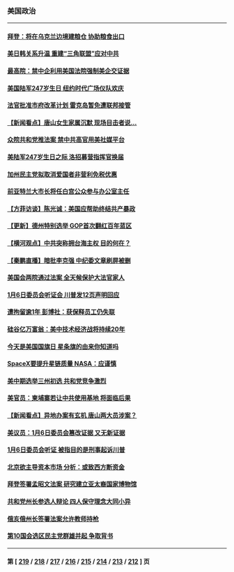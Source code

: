 ### 美国政治
---
#### [拜登：将在乌克兰边境建粮仓 协助粮食出口](../../pages/ncid1078159/n13760008.md) 
#### [美日韩关系升温 重建“三角联盟”应对中共](../../pages/ncid1078159/n13760016.md) 
#### [最高院：禁中企利用美国法院强制美企交证据](../../pages/ncid1078159/n13759827.md) 
#### [美国陆军247岁生日 纽约时代广场仪队欢庆](../../pages/ncid1078159/n13759860.md) 
#### [法官批准市府改革计划 雷克岛暂免遭联邦接管](../../pages/ncid1078159/n13759878.md) 
#### [【新闻看点】唐山女生家属沉默 现场目击者说…](../../pages/ncid1078159/n13759540.md) 
#### [众院共和党推法案 禁中共高官用美社媒平台](../../pages/ncid1078159/n13759773.md) 
#### [美陆军247岁生日之际 洛招募营指挥官换届](../../pages/ncid1078159/n13759816.md) 
#### [加州民主党拟取消爱国者非营利免税优惠](../../pages/ncid1078159/n13759808.md) 
#### [前亚特兰大市长将任白宫公众参与办公室主任](../../pages/ncid1078159/n13759728.md) 
#### [【方菲访谈】陈光诚：美国应帮助终结共产暴政](../../pages/ncid1078159/n13759521.md) 
#### [【更新】德州特别选举 GOP首次翻红百年蓝区](../../pages/ncid1078159/n13759641.md) 
#### [【横河观点】中共突称拥台海主权 目的何在？](../../pages/ncid1078159/n13759690.md) 
#### [【秦鹏直播】暗批李克强 中纪委文章刷屏被删](../../pages/ncid1078159/n13759680.md) 
#### [美国会两院通过法案 全天候保护大法官家人](../../pages/ncid1078159/n13759615.md) 
#### [1月6日委员会听证会 川普发12页声明回应](../../pages/ncid1078159/n13759503.md) 
#### [遭拘留逾1年 彭博社：获保释员工仍失联](../../pages/ncid1078159/n13759575.md) 
#### [硅谷亿万富翁：美中技术经济战将持续20年](../../pages/ncid1078159/n13759522.md) 
#### [今天是美国国旗日 星条旗的由来你知道吗](../../pages/ncid1078159/n13759511.md) 
#### [SpaceX要提升星链质量 NASA：应谨慎](../../pages/ncid1078159/n13759543.md) 
#### [美中期选举三州初选 共和党竞争激烈](../../pages/ncid1078159/n13758900.md) 
#### [美官员：柬埔寨若让中共使用基地 将面临后果](../../pages/ncid1078159/n13759316.md) 
#### [【新闻看点】异地办案有玄机 唐山两大员涉案？](../../pages/ncid1078159/n13758997.md) 
#### [美议员：1月6日委员会篡改证据 又无新证据](../../pages/ncid1078159/n13758966.md) 
#### [1月6日委员会听证 被指目的是刑事起诉川普](../../pages/ncid1078159/n13759034.md) 
#### [北京欲主导资本市场 分析：或致西方断资金](../../pages/ncid1078159/n13759138.md) 
#### [拜登签署孟昭文法案 研究建立亚太裔国家博物馆](../../pages/ncid1078159/n13759127.md) 
#### [共和党州长参选人辩论 四人保守理念大同小异](../../pages/ncid1078159/n13759116.md) 
#### [俄亥俄州长签署法案允许教师持枪](../../pages/ncid1078159/n13759112.md) 
#### [第10国会选区民主党群雄并起 争取背书](../../pages/ncid1078159/n13759106.md) 

---
#### 第 [ [219](./219.md) / [218](./218.md) / [217](./217.md) / [216](./216.md) / [215](./215.md) / [214](./214.md) / [213](./213.md) / [212](./212.md) ] 页
